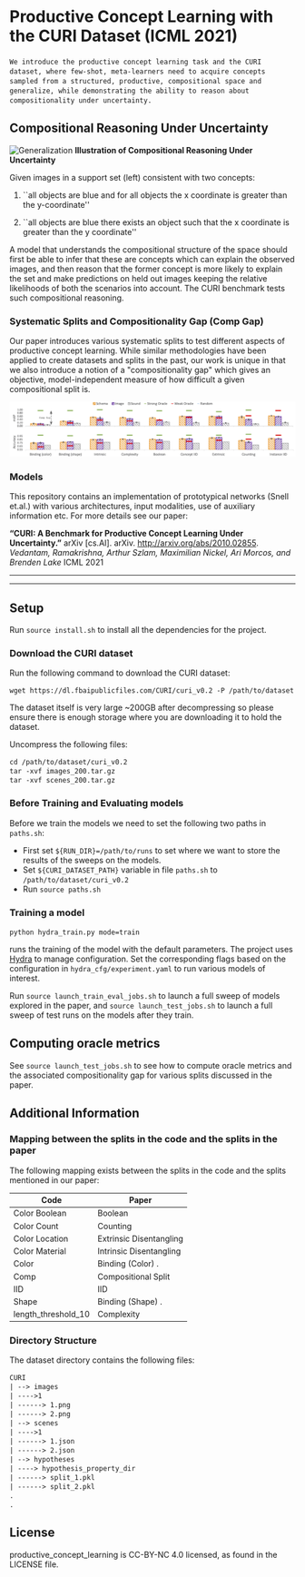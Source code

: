 # Productive Concept Learning with the CURI Dataset (ICML 2021)
`
We introduce the productive concept learning task and the CURI dataset,
where few-shot, meta-learners need
to acquire concepts sampled from a structured, productive, compositional space and
generalize, while demonstrating the ability to reason about compositionality
under uncertainty.
`
## Compositional Reasoning Under Uncertainty
![Generalization](docs/model_generalization.png)
**Illustration of Compositional Reasoning Under Uncertainty**

Given images in a support set (left) consistent with two concepts:

1) ``all objects are blue and for all objects the x coordinate is greater
than the y-coordinate''

2) ``all objects are blue there exists
an object such that the x coordinate is greater than the y coordinate''

A model that understands the compositional structure of the space
should first be able to infer that these are concepts which can explain the observed
images, and then reason that the former concept is more likely to explain
the set and make predictions on held out images keeping the relative 
likelihoods of both the scenarios into account. The CURI benchmark tests
such compositional reasoning.

### Systematic Splits and Compositionality Gap (Comp Gap)
Our paper introduces various systematic splits to test different aspects of
productive concept learning. While similar methodologies have been applied to
create datasets and splits in the past, our work is unique in that we also
introduce a notion of a "compositionality gap" which gives an objective, 
model-independent measure of how difficult a given compositional split is.

![Compositionality Gap](docs/rel_net_alternate.png)

### Models 
This repository contains an implementation of prototypical networks (Snell et.al.)
with various architectures, input modalities, use of auxiliary information
etc. For more details see our paper:

**“CURI: A Benchmark for Productive Concept Learning Under Uncertainty.”**
arXiv [cs.AI]. arXiv. http://arxiv.org/abs/2010.02855.
*Vedantam, Ramakrishna, Arthur Szlam, Maximilian Nickel, Ari Morcos, and Brenden Lake*
ICML 2021 

----
----
## Setup
Run `source install.sh` to install all the dependencies for the project.

### Download the CURI dataset
Run the following command to download the CURI dataset:

```
wget https://dl.fbaipublicfiles.com/CURI/curi_v0.2 -P /path/to/dataset
```
The dataset itself is very large ~200GB after decompressing
so please ensure there is enough storage
where you are downloading it to hold the dataset.

Uncompress the following files:

```
cd /path/to/dataset/curi_v0.2
tar -xvf images_200.tar.gz
tar -xvf scenes_200.tar.gz
```

### Before Training and Evaluating models

Before we train the models we need to set the following two paths in `paths.sh`:

* First set `${RUN_DIR}=/path/to/runs` to set where we want to store the results
of the sweeps on the models.
* Set `${CURI_DATASET_PATH}` variable in file `paths.sh` to `/path/to/dataset/curi_v0.2`
* Run `source paths.sh`

### Training a model
```
python hydra_train.py mode=train
```
runs the training of the model with the default parameters.
The project uses [Hydra](hydra.cc) to manage configuration. Set the
corresponding flags based on the configuration in `hydra_cfg/experiment.yaml`
to run various models of interest.

Run `source launch_train_eval_jobs.sh` to launch a full sweep of models explored
in the paper, and `source launch_test_jobs.sh` to launch a full sweep of test
runs on the models after they train.

## Computing oracle metrics
See `source launch_test_jobs.sh` to see how to compute oracle metrics and the
associated compositionality gap for various splits discussed in the paper.

## Additional Information
### Mapping between the splits in the code and the splits in the paper
The following mapping exists between the splits in the code and the splits 
mentioned in our paper:

| Code                | Paper                   |
|---------------------|-------------------------|
| Color Boolean       | Boolean                 |
| Color Count         | Counting                |
| Color Location      | Extrinsic Disentangling |
| Color Material      | Intrinsic Disentangling |
| Color               | Binding (Color) .       |
| Comp                | Compositional Split     |
| IID                 | IID                     |
| Shape               | Binding (Shape) .       |
| length_threshold_10 | Complexity              |

### Directory Structure
The dataset directory contains the following files:

```
CURI
| --> images
| ---->1
| ------> 1.png
| ------> 2.png
| --> scenes
| ---->1
| ------> 1.json
| ------> 2.json
| --> hypotheses
| ----> hypothesis_property_dir
| ------> split_1.pkl
| ------> split_2.pkl
.
.
```

## License
productive_concept_learning is CC-BY-NC 4.0 licensed, as found in the LICENSE file.
